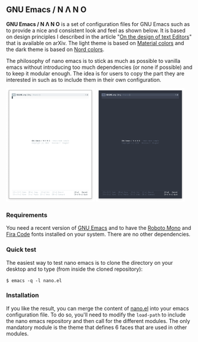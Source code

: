 
## GNU Emacs / N Λ N O 

**GNU Emacs / N Λ N O** is a set of configuration files for GNU Emacs
such as to provide a nice and consistent look and feel as shown below.
It is based on design principles I described in the article "[On the
design of text Editors](https://arxiv.org/abs/2008.06030)" that is
available on arXiv. The light theme is based on [Material
colors](https://material.io/) and the dark theme is based on [Nord
colors](https://www.nordtheme.com/).

The philosophy of nano emacs is to stick as much as possible to
vanilla emacs without introducing too much dependencies (or none if
possible) and to keep it modular enough. The idea is for users to copy
the part they are interested in such as to include them in their own
configuration.

<div>
<img src="./images/nano-emacs-light.png" width=47.5%>
<img src="./images/nano-emacs-dark.png"  width=47.5%>
</div>

### Requirements

You need a recent version of
[GNU Emacs](https://www.gnu.org/software/emacs/) and to have the
[Roboto Mono](https://fonts.google.com/specimen/Roboto+Mono) and
[Fira Code](https://fonts.google.com/specimen/Fira+Code) fonts
installed on your system. There are no other dependencies.

### Quick test

The easiest way to test nano emacs is to clone the directory on your
desktop and to type (from inside the cloned repository):

```
$ emacs -q -l nano.el
```

### Installation

If you like the result, you can merge the content of
[nano.el](nano.el) into your emacs configuration file. To do so,
you'll need to modify the `load-path` to include the nano emacs
repository and then call for the different modules. The only mandatory
module is the theme that defines 6 faces that are used in other
modules.











